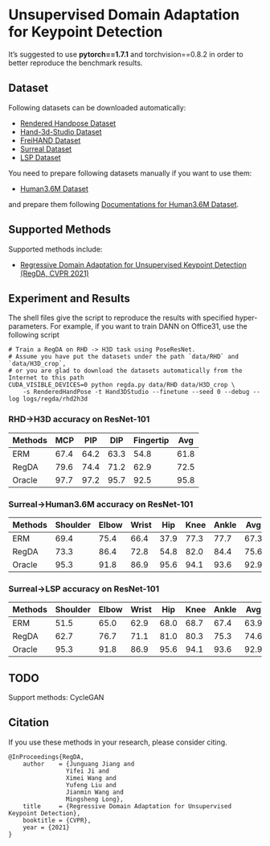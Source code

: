 # Unsupervised Domain Adaptation for Keypoint Detection
It’s suggested to use **pytorch==1.7.1** and torchvision==0.8.2 in order to better reproduce the benchmark results.

## Dataset
Following datasets can be downloaded automatically:

- [Rendered Handpose Dataset](https://lmb.informatik.uni-freiburg.de/resources/datasets/RenderedHandposeDataset.en.html)
- [Hand-3d-Studio Dataset](https://www.yangangwang.com/papers/ZHAO-H3S-2020-02.html)
- [FreiHAND Dataset](https://lmb.informatik.uni-freiburg.de/projects/freihand/)
- [Surreal Dataset](https://www.di.ens.fr/willow/research/surreal/data/)
- [LSP Dataset](http://sam.johnson.io/research/lsp.html)

You need to prepare following datasets manually if you want to use them:
- [Human3.6M Dataset](http://vision.imar.ro/human3.6m/description.php)

and prepare them following [Documentations for Human3.6M Dataset](/common/vision/datasets/keypoint_detection/human36m.py).

## Supported Methods

Supported methods include:

- [Regressive Domain Adaptation for Unsupervised Keypoint Detection (RegDA, CVPR 2021)](http://ise.thss.tsinghua.edu.cn/~mlong/doc/regressive-domain-adaptation-cvpr21.pdf)

## Experiment and Results

The shell files give the script to reproduce the results with specified hyper-parameters.
For example, if you want to train DANN on Office31, use the following script

```shell script
# Train a RegDA on RHD -> H3D task using PoseResNet.
# Assume you have put the datasets under the path `data/RHD` and  `data/H3D_crop`, 
# or you are glad to download the datasets automatically from the Internet to this path
CUDA_VISIBLE_DEVICES=0 python regda.py data/RHD data/H3D_crop \
    -s RenderedHandPose -t Hand3DStudio --finetune --seed 0 --debug --log logs/regda/rhd2h3d
```

### RHD->H3D accuracy on ResNet-101

| Methods     | MCP  | PIP  | DIP  | Fingertip | Avg  |
|-------------|------|------|------|-----------|------|
| ERM | 67.4 | 64.2 | 63.3 | 54.8      | 61.8 |
| RegDA       | 79.6 | 74.4 | 71.2 | 62.9      | 72.5 |
| Oracle      | 97.7 | 97.2 | 95.7 | 92.5      | 95.8 |

### Surreal->Human3.6M accuracy on ResNet-101

| Methods     | Shoulder | Elbow | Wrist | Hip  | Knee | Ankle | Avg  |
|-------------|----------|-------|-------|------|------|-------|------|
| ERM | 69.4     | 75.4  | 66.4  | 37.9 | 77.3 | 77.7  | 67.3 |
| RegDA       | 73.3     | 86.4  | 72.8  | 54.8 | 82.0 | 84.4  | 75.6 |
| Oracle      | 95.3     | 91.8  | 86.9  | 95.6 | 94.1 | 93.6  | 92.9 |

### Surreal->LSP accuracy on ResNet-101

| Methods     | Shoulder | Elbow | Wrist | Hip  | Knee | Ankle | Avg  |
|-------------|----------|-------|-------|------|------|-------|------|
| ERM | 51.5     | 65.0  | 62.9  | 68.0 | 68.7 | 67.4  | 63.9 |
| RegDA       | 62.7     | 76.7  | 71.1  | 81.0 | 80.3 | 75.3  | 74.6 |
| Oracle      | 95.3     | 91.8  | 86.9  | 95.6 | 94.1 | 93.6  | 92.9 |

## TODO
Support methods:  CycleGAN


## Citation
If you use these methods in your research, please consider citing.

```
@InProceedings{RegDA,
    author    = {Junguang Jiang and
                Yifei Ji and
                Ximei Wang and
                Yufeng Liu and
                Jianmin Wang and
                Mingsheng Long},
    title     = {Regressive Domain Adaptation for Unsupervised Keypoint Detection},
    booktitle = {CVPR},
    year = {2021}
}

```
